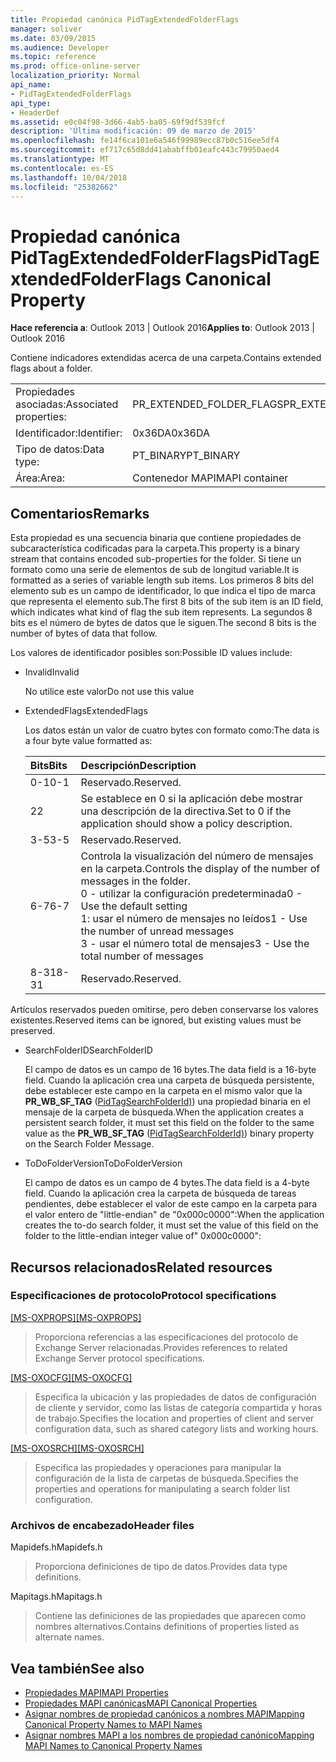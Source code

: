 ```yaml
---
title: Propiedad canónica PidTagExtendedFolderFlags
manager: soliver
ms.date: 03/09/2015
ms.audience: Developer
ms.topic: reference
ms.prod: office-online-server
localization_priority: Normal
api_name:
- PidTagExtendedFolderFlags
api_type:
- HeaderDef
ms.assetid: e0c04f98-3d66-4ab5-ba05-69f9df539fcf
description: 'Última modificación: 09 de marzo de 2015'
ms.openlocfilehash: fe14f6ca101e6a546f99989ecc87b0c516ee5df4
ms.sourcegitcommit: ef717c65d8dd41ababffb01eafc443c79950aed4
ms.translationtype: MT
ms.contentlocale: es-ES
ms.lasthandoff: 10/04/2018
ms.locfileid: "25382662"
---
```

# <a name="pidtagextendedfolderflags-canonical-property"></a><span data-ttu-id="e6106-103">Propiedad canónica PidTagExtendedFolderFlags</span><span class="sxs-lookup"><span data-stu-id="e6106-103">PidTagExtendedFolderFlags Canonical Property</span></span>
 
<span data-ttu-id="e6106-104">**Hace referencia a**: Outlook 2013 | Outlook 2016</span><span class="sxs-lookup"><span data-stu-id="e6106-104">**Applies to**: Outlook 2013 | Outlook 2016</span></span> 
  
<span data-ttu-id="e6106-105">Contiene indicadores extendidas acerca de una carpeta.</span><span class="sxs-lookup"><span data-stu-id="e6106-105">Contains extended flags about a folder.</span></span>
  
|||
|:-----|:-----|
|<span data-ttu-id="e6106-106">Propiedades asociadas:</span><span class="sxs-lookup"><span data-stu-id="e6106-106">Associated properties:</span></span>  <br/> |<span data-ttu-id="e6106-107">PR_EXTENDED_FOLDER_FLAGS</span><span class="sxs-lookup"><span data-stu-id="e6106-107">PR_EXTENDED_FOLDER_FLAGS</span></span>  <br/> |
|<span data-ttu-id="e6106-108">Identificador:</span><span class="sxs-lookup"><span data-stu-id="e6106-108">Identifier:</span></span>  <br/> |<span data-ttu-id="e6106-109">0x36DA</span><span class="sxs-lookup"><span data-stu-id="e6106-109">0x36DA</span></span>  <br/> |
|<span data-ttu-id="e6106-110">Tipo de datos:</span><span class="sxs-lookup"><span data-stu-id="e6106-110">Data type:</span></span>  <br/> |<span data-ttu-id="e6106-111">PT_BINARY</span><span class="sxs-lookup"><span data-stu-id="e6106-111">PT_BINARY</span></span>  <br/> |
|<span data-ttu-id="e6106-112">Área:</span><span class="sxs-lookup"><span data-stu-id="e6106-112">Area:</span></span>  <br/> |<span data-ttu-id="e6106-113">Contenedor MAPI</span><span class="sxs-lookup"><span data-stu-id="e6106-113">MAPI container</span></span>  <br/> |
   
## <a name="remarks"></a><span data-ttu-id="e6106-114">Comentarios</span><span class="sxs-lookup"><span data-stu-id="e6106-114">Remarks</span></span>

<span data-ttu-id="e6106-115">Esta propiedad es una secuencia binaria que contiene propiedades de subcaracterística codificadas para la carpeta.</span><span class="sxs-lookup"><span data-stu-id="e6106-115">This property is a binary stream that contains encoded sub-properties for the folder.</span></span> <span data-ttu-id="e6106-116">Si tiene un formato como una serie de elementos de sub de longitud variable.</span><span class="sxs-lookup"><span data-stu-id="e6106-116">It is formatted as a series of variable length sub items.</span></span> <span data-ttu-id="e6106-117">Los primeros 8 bits del elemento sub es un campo de identificador, lo que indica el tipo de marca que representa el elemento sub.</span><span class="sxs-lookup"><span data-stu-id="e6106-117">The first 8 bits of the sub item is an ID field, which indicates what kind of flag the sub item represents.</span></span> <span data-ttu-id="e6106-118">La segundos 8 bits es el número de bytes de datos que le siguen.</span><span class="sxs-lookup"><span data-stu-id="e6106-118">The second 8 bits is the number of bytes of data that follow.</span></span>
  
<span data-ttu-id="e6106-119">Los valores de identificador posibles son:</span><span class="sxs-lookup"><span data-stu-id="e6106-119">Possible ID values include:</span></span>
  
- <span data-ttu-id="e6106-120">Invalid</span><span class="sxs-lookup"><span data-stu-id="e6106-120">Invalid</span></span>
    
   <span data-ttu-id="e6106-121">No utilice este valor</span><span class="sxs-lookup"><span data-stu-id="e6106-121">Do not use this value</span></span>
    
- <span data-ttu-id="e6106-122">ExtendedFlags</span><span class="sxs-lookup"><span data-stu-id="e6106-122">ExtendedFlags</span></span>
    
   <span data-ttu-id="e6106-123">Los datos están un valor de cuatro bytes con formato como:</span><span class="sxs-lookup"><span data-stu-id="e6106-123">The data is a four byte value formatted as:</span></span>
    
   |<span data-ttu-id="e6106-124">**Bits**</span><span class="sxs-lookup"><span data-stu-id="e6106-124">**Bits**</span></span>|<span data-ttu-id="e6106-125">**Descripción**</span><span class="sxs-lookup"><span data-stu-id="e6106-125">**Description**</span></span>|
   |:-----|:-----|
   |<span data-ttu-id="e6106-126">0-1</span><span class="sxs-lookup"><span data-stu-id="e6106-126">0-1</span></span>  <br/> |<span data-ttu-id="e6106-127">Reservado.</span><span class="sxs-lookup"><span data-stu-id="e6106-127">Reserved.</span></span>  <br/> |
   |<span data-ttu-id="e6106-128">2</span><span class="sxs-lookup"><span data-stu-id="e6106-128">2</span></span>  <br/> |<span data-ttu-id="e6106-129">Se establece en 0 si la aplicación debe mostrar una descripción de la directiva.</span><span class="sxs-lookup"><span data-stu-id="e6106-129">Set to 0 if the application should show a policy description.</span></span>  <br/> |
   |<span data-ttu-id="e6106-130">3-5</span><span class="sxs-lookup"><span data-stu-id="e6106-130">3-5</span></span>  <br/> |<span data-ttu-id="e6106-131">Reservado.</span><span class="sxs-lookup"><span data-stu-id="e6106-131">Reserved.</span></span>  <br/> |
   |<span data-ttu-id="e6106-132">6-7</span><span class="sxs-lookup"><span data-stu-id="e6106-132">6-7</span></span>  <br/> |<span data-ttu-id="e6106-133">Controla la visualización del número de mensajes en la carpeta.</span><span class="sxs-lookup"><span data-stu-id="e6106-133">Controls the display of the number of messages in the folder.</span></span>  <br/> <span data-ttu-id="e6106-134">0 - utilizar la configuración predeterminada</span><span class="sxs-lookup"><span data-stu-id="e6106-134">0 - Use the default setting</span></span>  <br/> <span data-ttu-id="e6106-135">1: usar el número de mensajes no leídos</span><span class="sxs-lookup"><span data-stu-id="e6106-135">1 - Use the number of unread messages</span></span>  <br/> <span data-ttu-id="e6106-136">3 - usar el número total de mensajes</span><span class="sxs-lookup"><span data-stu-id="e6106-136">3 - Use the total number of messages</span></span>  <br/> |
   |<span data-ttu-id="e6106-137">8-31</span><span class="sxs-lookup"><span data-stu-id="e6106-137">8-31</span></span>  <br/> |<span data-ttu-id="e6106-138">Reservado.</span><span class="sxs-lookup"><span data-stu-id="e6106-138">Reserved.</span></span>  <br/> |
   
<span data-ttu-id="e6106-139">Artículos reservados pueden omitirse, pero deben conservarse los valores existentes.</span><span class="sxs-lookup"><span data-stu-id="e6106-139">Reserved items can be ignored, but existing values must be preserved.</span></span>
    
- <span data-ttu-id="e6106-140">SearchFolderID</span><span class="sxs-lookup"><span data-stu-id="e6106-140">SearchFolderID</span></span>
    
   <span data-ttu-id="e6106-141">El campo de datos es un campo de 16 bytes.</span><span class="sxs-lookup"><span data-stu-id="e6106-141">The data field is a 16-byte field.</span></span> <span data-ttu-id="e6106-142">Cuando la aplicación crea una carpeta de búsqueda persistente, debe establecer este campo en la carpeta en el mismo valor que la **PR_WB_SF_TAG** ([PidTagSearchFolderId)](pidtagsearchfolderid-canonical-property.md)) una propiedad binaria en el mensaje de la carpeta de búsqueda.</span><span class="sxs-lookup"><span data-stu-id="e6106-142">When the application creates a persistent search folder, it must set this field on the folder to the same value as the **PR_WB_SF_TAG** ([PidTagSearchFolderId)](pidtagsearchfolderid-canonical-property.md)) binary property on the Search Folder Message.</span></span>
    
- <span data-ttu-id="e6106-143">ToDoFolderVersion</span><span class="sxs-lookup"><span data-stu-id="e6106-143">ToDoFolderVersion</span></span>
    
   <span data-ttu-id="e6106-144">El campo de datos es un campo de 4 bytes.</span><span class="sxs-lookup"><span data-stu-id="e6106-144">The data field is a 4-byte field.</span></span> <span data-ttu-id="e6106-145">Cuando la aplicación crea la carpeta de búsqueda de tareas pendientes, debe establecer el valor de este campo en la carpeta para el valor entero de "little-endian" de "0x000c0000":</span><span class="sxs-lookup"><span data-stu-id="e6106-145">When the application creates the to-do search folder, it must set the value of this field on the folder to the little-endian integer value of" 0x000c0000":</span></span>
    
## <a name="related-resources"></a><span data-ttu-id="e6106-146">Recursos relacionados</span><span class="sxs-lookup"><span data-stu-id="e6106-146">Related resources</span></span>

### <a name="protocol-specifications"></a><span data-ttu-id="e6106-147">Especificaciones de protocolo</span><span class="sxs-lookup"><span data-stu-id="e6106-147">Protocol specifications</span></span>

<span data-ttu-id="e6106-148">[[MS-OXPROPS]](https://msdn.microsoft.com/library/f6ab1613-aefe-447d-a49c-18217230b148%28Office.15%29.aspx)</span><span class="sxs-lookup"><span data-stu-id="e6106-148">[[MS-OXPROPS]](https://msdn.microsoft.com/library/f6ab1613-aefe-447d-a49c-18217230b148%28Office.15%29.aspx)</span></span>
  
> <span data-ttu-id="e6106-149">Proporciona referencias a las especificaciones del protocolo de Exchange Server relacionadas.</span><span class="sxs-lookup"><span data-stu-id="e6106-149">Provides references to related Exchange Server protocol specifications.</span></span>
    
<span data-ttu-id="e6106-150">[[MS-OXOCFG]](https://msdn.microsoft.com/library/7d466dd5-c156-4da9-9a01-75c78e7e1a67%28Office.15%29.aspx)</span><span class="sxs-lookup"><span data-stu-id="e6106-150">[[MS-OXOCFG]](https://msdn.microsoft.com/library/7d466dd5-c156-4da9-9a01-75c78e7e1a67%28Office.15%29.aspx)</span></span>
  
> <span data-ttu-id="e6106-151">Especifica la ubicación y las propiedades de datos de configuración de cliente y servidor, como las listas de categoría compartida y horas de trabajo.</span><span class="sxs-lookup"><span data-stu-id="e6106-151">Specifies the location and properties of client and server configuration data, such as shared category lists and working hours.</span></span>
    
<span data-ttu-id="e6106-152">[[MS-OXOSRCH]](https://msdn.microsoft.com/library/c72e49b8-78c7-4483-ad65-e46e9133673b%28Office.15%29.aspx)</span><span class="sxs-lookup"><span data-stu-id="e6106-152">[[MS-OXOSRCH]](https://msdn.microsoft.com/library/c72e49b8-78c7-4483-ad65-e46e9133673b%28Office.15%29.aspx)</span></span>
  
> <span data-ttu-id="e6106-153">Especifica las propiedades y operaciones para manipular la configuración de la lista de carpetas de búsqueda.</span><span class="sxs-lookup"><span data-stu-id="e6106-153">Specifies the properties and operations for manipulating a search folder list configuration.</span></span>
    
### <a name="header-files"></a><span data-ttu-id="e6106-154">Archivos de encabezado</span><span class="sxs-lookup"><span data-stu-id="e6106-154">Header files</span></span>

<span data-ttu-id="e6106-155">Mapidefs.h</span><span class="sxs-lookup"><span data-stu-id="e6106-155">Mapidefs.h</span></span>
  
> <span data-ttu-id="e6106-156">Proporciona definiciones de tipo de datos.</span><span class="sxs-lookup"><span data-stu-id="e6106-156">Provides data type definitions.</span></span>
    
<span data-ttu-id="e6106-157">Mapitags.h</span><span class="sxs-lookup"><span data-stu-id="e6106-157">Mapitags.h</span></span>
  
> <span data-ttu-id="e6106-158">Contiene las definiciones de las propiedades que aparecen como nombres alternativos.</span><span class="sxs-lookup"><span data-stu-id="e6106-158">Contains definitions of properties listed as alternate names.</span></span>
    
## <a name="see-also"></a><span data-ttu-id="e6106-159">Vea también</span><span class="sxs-lookup"><span data-stu-id="e6106-159">See also</span></span>

- [<span data-ttu-id="e6106-160">Propiedades MAPI</span><span class="sxs-lookup"><span data-stu-id="e6106-160">MAPI Properties</span></span>](mapi-properties.md)
- [<span data-ttu-id="e6106-161">Propiedades MAPI canónicas</span><span class="sxs-lookup"><span data-stu-id="e6106-161">MAPI Canonical Properties</span></span>](mapi-canonical-properties.md)
- [<span data-ttu-id="e6106-162">Asignar nombres de propiedad canónicos a nombres MAPI</span><span class="sxs-lookup"><span data-stu-id="e6106-162">Mapping Canonical Property Names to MAPI Names</span></span>](mapping-canonical-property-names-to-mapi-names.md)
- [<span data-ttu-id="e6106-163">Asignar nombres MAPI a los nombres de propiedad canónico</span><span class="sxs-lookup"><span data-stu-id="e6106-163">Mapping MAPI Names to Canonical Property Names</span></span>](mapping-mapi-names-to-canonical-property-names.md)

